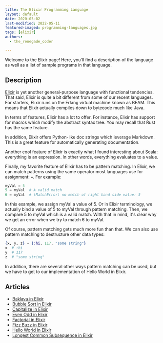 ```yaml
---
title: The Elixir Programming Language
layout: default
date: 2020-05-02
last-modified: 2022-05-11
featured-imaged: programming-languages.jpg
tags: [elixir]
authors:
  - the_renegade_coder

---
```


Welcome to the Elixir page! Here, you'll find a description of the language as well as a list of sample programs in that language.

## Description

[Elixir][1] is yet another general-purpose language with functional tendencies. 
That said, Elixir is quite a bit different from some of our recent 
languages. For starters, Elixir runs on the Erlang virtual machine 
known as BEAM. This means that Elixir actually compiles down to bytecode 
much like Java.

In terms of features, Elixir has a lot to offer. For instance, Elixir 
has support for macros which modify the abstract syntax tree. You may 
recall that Rust has the same feature.

In addition, Elixir offers Python-like doc strings which leverage Markdown. 
This is a great feature for automatically generating documentation.

Another cool feature of Elixir is exactly what I found interesting about 
Scala: everything is an expression. In other words, everything evaluates 
to a value.

Finally, my favorite feature of Elixir has to be pattern matching. In 
Elixir, we can match patterns using the same operator most languages use 
for assignment: `=`. For example:

```elixir
myVal = 5
5 = myVal  # A valid match
6 = myVal  # (MatchError) no match of right hand side value: 5
```

In this example, we assign myVal a value of 5. Or in Elixir terminology, 
we actually bind a value of 5 to myVal through pattern matching. Then, we 
compare 5 to myVal which is a valid match. With that in mind, it's clear 
why we get an error when we try to match 6 to myVal.

Of course, pattern matching gets much more fun than that. We can also use 
pattern matching to destructure other data types:

```elixir
{x, y, z} = {:hi, 117, "some string"}
x  # :hi
y  # 117
z  # "some string"
```

In addition, there are several other ways pattern matching can be used, but 
we have to get to our implementation of Hello World in Elixir.

[1]: https://en.wikipedia.org/wiki/Elixir_(programming_language)


## Articles

- [Baklava in Elixir](https://sampleprograms.io/projects/baklava/elixir)
- [Bubble Sort in Elixir](https://sampleprograms.io/projects/bubble-sort/elixir)
- [Capitalize in Elixir](https://sampleprograms.io/projects/capitalize/elixir)
- [Even Odd in Elixir](https://sampleprograms.io/projects/even-odd/elixir)
- [Factorial in Elixir](https://sampleprograms.io/projects/factorial/elixir)
- [Fizz Buzz in Elixir](https://sampleprograms.io/projects/fizz-buzz/elixir)
- [Hello World in Elixir](https://sampleprograms.io/projects/hello-world/elixir)
- [Longest Common Subsequence in Elixir](https://sampleprograms.io/projects/longest-common-subsequence/elixir)